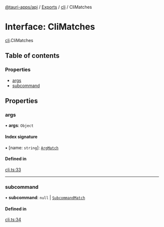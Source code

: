 [@tauri-apps/api](../README.md) / [Exports](../modules.md) / [cli](../modules/cli.md) / CliMatches

# Interface: CliMatches

[cli](../modules/cli.md).CliMatches

## Table of contents

### Properties

- [args](cli.CliMatches.md#args)
- [subcommand](cli.CliMatches.md#subcommand)

## Properties

### args

• **args**: `Object`

#### Index signature

▪ [name: `string`]: [`ArgMatch`](cli.ArgMatch.md)

#### Defined in

[cli.ts:33](https://github.com/ksnyde/tauri/blob/3a04c036/tooling/api/src/cli.ts#L33)

___

### subcommand

• **subcommand**: ``null`` \| [`SubcommandMatch`](cli.SubcommandMatch.md)

#### Defined in

[cli.ts:34](https://github.com/ksnyde/tauri/blob/3a04c036/tooling/api/src/cli.ts#L34)
